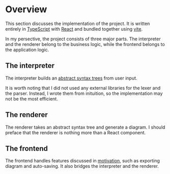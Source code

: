 # Overview

This section discusses the implementation of the project.
It is written entirely in [TypeScript](https://www.typescriptlang.org/) with [React](https://react.dev/) and bundled together using [vite](https://vitejs.dev/).

In my persective, the project consists of three major parts.
The interpreter and the renderer belong to the business logic, while the frontend belongs to the application logic.

## The interpreter

The interpreter builds an [abstract syntax trees](https://en.wikipedia.org/wiki/Abstract_syntax_tree) from user input.

It is worth noting that I did not used any external libraries for the lexer and the parser.
Instead, I wrote them from inituition, so the implementation may not be the most efficient.

## The renderer

The renderer takes an abstract syntax tree and generate a diagram.
I should preface that the renderer is nothing more than a React component.

## The frontend

The frontend handles features discussed in [motivation](../01-motivation.md), such as exporting diagram and auto-saving.
It also bridges the interpreter and the renderer.
